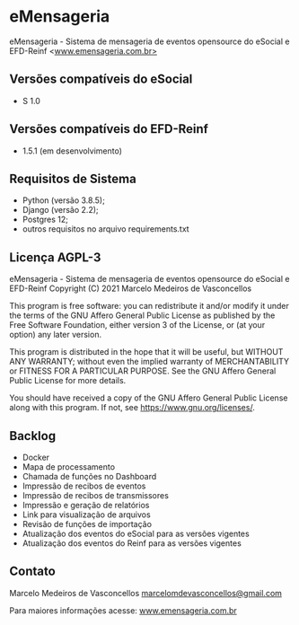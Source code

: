 # eMensageria

eMensageria - Sistema de mensageria de eventos opensource do eSocial e EFD-Reinf <www.emensageria.com.br>

## Versões compatíveis do eSocial

- S 1.0

## Versões compatíveis do EFD-Reinf

- 1.5.1 (em desenvolvimento)

## Requisitos de Sistema

- Python (versão 3.8.5);
- Django (versão 2.2);
- Postgres 12;
- outros requisitos no arquivo requirements.txt

## Licença AGPL-3

eMensageria - Sistema de mensageria de eventos opensource do eSocial e EFD-Reinf 
Copyright (C) 2021  Marcelo Medeiros de Vasconcellos

This program is free software: you can redistribute it and/or modify
it under the terms of the GNU Affero General Public License as
published by the Free Software Foundation, either version 3 of the
License, or (at your option) any later version.

This program is distributed in the hope that it will be useful,
but WITHOUT ANY WARRANTY; without even the implied warranty of
MERCHANTABILITY or FITNESS FOR A PARTICULAR PURPOSE.  See the
GNU Affero General Public License for more details.

You should have received a copy of the GNU Affero General Public License
along with this program.  If not, see <https://www.gnu.org/licenses/>.


## Backlog

- Docker
- Mapa de processamento
- Chamada de funções no Dashboard
- Impressão de recibos de eventos
- Impressão de recibos de transmissores
- Impressão e geração de relatórios
- Link para visualização de arquivos
- Revisão de funções de importação
- Atualização dos eventos do eSocial para as versões vigentes
- Atualização dos eventos do Reinf para as versões vigentes

## Contato

Marcelo Medeiros de Vasconcellos <marcelomdevasconcellos@gmail.com>

Para maiores informações acesse: www.emensageria.com.br


